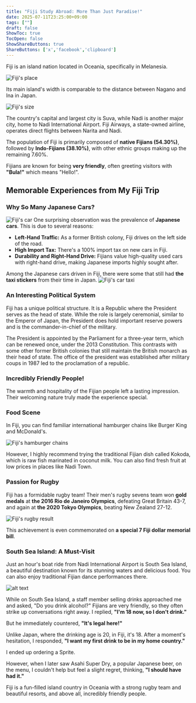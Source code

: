 ```yaml
---
title: "Fiji Study Abroad: More Than Just Paradise!"
date: 2025-07-11T23:25:00+09:00
tags: [""]
draft: false
ShowToc: true
TocOpen: false
ShowShareButtons: true
ShareButtons: ['x','facebook','clipboard']
---
```


Fiji is an island nation located in Oceania, specifically in Melanesia. 


![Fiji's place](./Fiji_place.png)

Its main island's width is comparable to the distance between Nagano and Ina in Japan. 

![Fiji's size](./Fiji_size_Japan.png)

The country's capital and largest city is Suva, while Nadi is another major city, home to Nadi International Airport. 
Fiji Airways, a state-owned airline, operates direct flights between Narita and Nadi.

The population of Fiji is primarily composed of **native Fijians (54.30%)**, followed by **Indo-Fijians (38.10%)**, with other ethnic groups making up the remaining 7.60%. 

Fijians are known for being **very friendly**, often greeting visitors with **"Bula!"** which means "Hello!".

## Memorable Experiences from My Fiji Trip

### Why So Many Japanese Cars?

![Fiji's car](./Fiji_car.jpg)
One surprising observation was the prevalence of **Japanese cars**. This is due to several reasons:

- **Left-Hand Traffic:** As a former British colony, Fiji drives on the left side of the road.
- **High Import Tax:** There's a 100% import tax on new cars in Fiji.
- **Durability and Right-Hand Drive:** Fijians value high-quality used cars with right-hand drive, making Japanese imports highly sought after.

Among the Japanese cars driven in Fiji, there were some that still had **the taxi stickers** from their time in Japan.
![Fiji's car taxi](./Fiji_taxi.jpg)

### An Interesting Political System
Fiji has a unique political structure. 
It is a Republic where the President serves as the head of state. 
While the role is largely ceremonial, similar to the Emperor of Japan, the President does hold important reserve powers and is the commander-in-chief of the military. 

The President is appointed by the Parliament for a three-year term, which can be renewed once, under the 2013 Constitution. 
This contrasts with some other former British colonies that still maintain the British monarch as their head of state. 
The office of the president was established after military coups in 1987 led to the proclamation of a republic.

### Incredibly Friendly People!
The warmth and hospitality of the Fijian people left a lasting impression. 
Their welcoming nature truly made the experience special.

### Food Scene
In Fiji, you can find familiar international hamburger chains like Burger King and McDonald's. 

![Fiji's hamburger chains](Fiji_McDonalds-1.jpg)

However, I highly recommend trying the traditional Fijian dish called Kokoda, which is raw fish marinated in coconut milk. 
You can also find fresh fruit at low prices in places like Nadi Town.

### Passion for Rugby
Fiji has a formidable rugby team! Their men's rugby sevens team won **gold medals** at **the 2016 Rio de Janeiro Olympics**, defeating Great Britain 43-7, and again at **the 2020 Tokyo Olympics**, beating New Zealand 27-12. 

![Fiji's rugby result](./Fiji_rugby_result.png "source: <a href='https://en.wikipedia.org/wiki/Rugby_sevens_at_the_Summer_Olympics'>Rugby sevens at the Summer Olympics - Wikipedia</a>")

This achievement is even commemorated on **a special 7 Fiji dollar memorial bill**.

### South Sea Island: A Must-Visit
Just an hour's boat ride from Nadi International Airport is South Sea Island, a beautiful destination known for its stunning waters and delicious food. You can also enjoy traditional Fijian dance performances there.

![alt text](./Fiji_south_sea_island_1-1.jpg)

While on South Sea Island, a staff member selling drinks approached me and asked, "Do you drink alcohol?" Fijians are very friendly, so they often strike up conversations right away. I replied, 
**"I'm 18 now, so I don't drink."** 

But he immediately countered, 
**"It's legal here!"**

Unlike Japan, where the drinking age is 20, in Fiji, it's 18. After a moment's hesitation, I responded, 
**"I want my first drink to be in my home country."** 

I ended up ordering a Sprite. 

However, when I later saw Asahi Super Dry, a popular Japanese beer, on the menu, I couldn't help but feel a slight regret, thinking, 
**"I should have had it."**

Fiji is a fun-filled island country in Oceania with a strong rugby team and beautiful resorts, and above all, incredibly friendly people.

